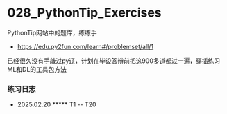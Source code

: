 # 028_PythonTip_Exercises
PythonTip网站中的题库，练练手
- https://edu.py2fun.com/learn#/problemset/all/1

已经很久没有手敲过py辽，计划在毕设答辩前把这900多道都过一遍，穿插练习ML和DL的工具包方法
### 练习日志
- 2025.02.20 ***** T1 -- T20
